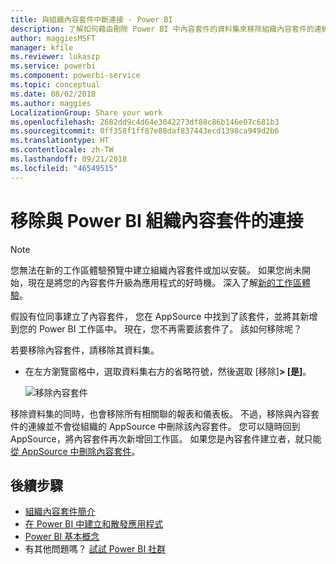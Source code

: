 ```yaml
---
title: 與組織內容套件中斷連接 - Power BI
description: 了解如何藉由刪除 Power BI 中內容套件的資料集來移除組織內容套件的連線。
author: maggiesMSFT
manager: kfile
ms.reviewer: lukaszp
ms.service: powerbi
ms.component: powerbi-service
ms.topic: conceptual
ms.date: 08/02/2018
ms.author: maggies
LocalizationGroup: Share your work
ms.openlocfilehash: 2682dd9c4d64e3042273df88c86b146e07c681b3
ms.sourcegitcommit: 0ff358f1ff87e88daf837443ecd1398ca949d2b6
ms.translationtype: HT
ms.contentlocale: zh-TW
ms.lasthandoff: 09/21/2018
ms.locfileid: "46549515"
---
```

# <a name="remove-your-connection-to-a-power-bi-organizational-content-pack"></a>移除與 Power BI 組織內容套件的連接

> [!NOTE]
> 您無法在新的工作區體驗預覽中建立組織內容套件或加以安裝。 如果您尚未開始，現在是將您的內容套件升級為應用程式的好時機。 深入了解[新的工作區體驗](service-create-the-new-workspaces.md)。
> 

假設有位同事建立了內容套件， 您在 AppSource 中找到了該套件，並將其新增到您的 Power BI 工作區中。 現在，您不再需要該套件了。  該如何移除呢？

若要移除內容套件，請移除其資料集。  

* 在左方瀏覽窗格中，選取資料集右方的省略符號，然後選取 [移除]**\> [是]**。  
  
  ![移除內容套件](media/service-organizational-content-pack-disconnect/power-bi-remove-organizational-content-pack-dataset.png)

移除資料集的同時，也會移除所有相關聯的報表和儀表板。 不過，移除與內容套件的連線並不會從組織的 AppSource 中刪除該內容套件。  您可以隨時回到 AppSource，將內容套件再次新增回工作區。 如果您是內容套件建立者，就只能[從 AppSource 中刪除內容套件](service-organizational-content-pack-manage-update-delete.md)。

## <a name="next-steps"></a>後續步驟
* [組織內容套件簡介](service-organizational-content-pack-introduction.md) 
* [在 Power BI 中建立和散發應用程式](consumer/end-user-create-apps.md) 
* [Power BI 基本概念](consumer/end-user-basic-concepts.md)  
* 有其他問題嗎？ [試試 Power BI 社群](http://community.powerbi.com/)

